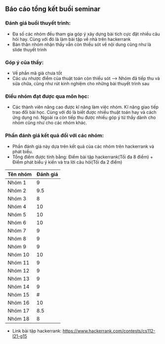 ## Báo cáo tổng kết buổi seminar

### Đánh giá buổi thuyết trình:

- Đa số các nhóm đều tham gia góp ý xây dựng bài tích cực đặt nhiều câu hỏi hay. Cùng với đó là làm bài tập về nhà trên hackerrank 
- Bản thân nhóm nhận thấy vẫn còn thiếu sót về nội dung cũng như là slide thuyết trình
### Góp ý của thầy:

- Về phần mã giả chưa tốt
- Các ưu nhược điểm của thuật toán còn thiếu sót
--> Nhóm đã tiếp thu và sửa chữa, cũng như rút kinh nghiệm cho những bài thuyết trình sau

### Điều nhóm đạt được qua môn học:

- Các thành viên nâng cao được kĩ năng làm việc nhóm. Kĩ năng giao tiếp trao đổi bài học. Cùng với đó
là biết được nhiều thuật toán hay và cách ứng dụng nó. Ngoài ra còn tiếp thu được nhiều góp ý từ thầy 
dành cho nhóm cũng như cho các nhóm khác.

### Phần đánh giá kết quả đối với các nhóm:
  * Phần đánh giá này dựa trên kết quả của các nhóm trên hackerrank và phát biểu.
  * Tổng điểm được tính bằng: Điểm bài tập hackerrank(Tối đa 8 điểm) + Điểm phát biểu ý kiến và tra lời câu hỏi(Tối đa 2 điểm)  
 
|**Tên nhóm**|**Đánh giá**|
|:---|:---|
|Nhóm 1|9|
|Nhóm 2|9.5|
|Nhóm 3|8|
|Nhóm 4|10|
|Nhóm 5|10|
|Nhóm 6|10|
|Nhóm 7|9|
|Nhóm 8|9|
|Nhóm 9|9|
|Nhóm 10|10|
|Nhóm 11|9|
|Nhóm 12|9|
|Nhóm 13|9|
|Nhóm 14|9|
|Nhóm 15|#|
|Nhóm 16|10|
|Nhóm 17|8.5|
|Nhóm 18|8|
 * Link bài tập hackerrank: https://www.hackerrank.com/contests/cs112-l21-g15
